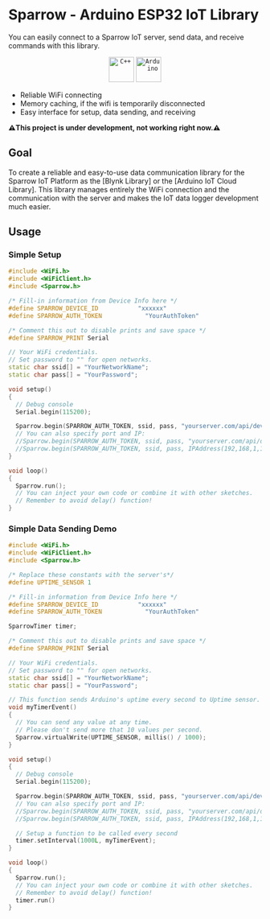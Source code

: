 # Sparrow - Arduino ESP32 IoT Library

You can easily connect to a Sparrow IoT server, send data, and receive commands with this library.

<div align="center">
	<code><img width="50" src="https://user-images.githubusercontent.com/25181517/192106073-90fffafe-3562-4ff9-a37e-c77a2da0ff58.png" alt="C++" title="C++"/></code>
	<code><img width="50" src="https://github.com/marwin1991/profile-technology-icons/assets/136815194/a57a85ba-e2dd-4036-85b6-7e1532391627" alt="Arduino" title="Arduino"/></code>
</div>

- Reliable WiFi connecting
- Memory caching, if the wifi is temporarily disconnected
- Easy interface for setup, data sending, and receiving

**⚠️This project is under development, not working right now.⚠️**

## Goal

To create a reliable and easy-to-use data communication library for the Sparrow IoT Platform as the [Blynk Library] or the [Arduino IoT Cloud Library]. This library manages entirely the WiFi connection and the communication with the server and makes the IoT data logger development much easier.

## Usage

### Simple Setup

```C++
#include <WiFi.h>
#include <WiFiClient.h>
#include <Sparrow.h>

/* Fill-in information from Device Info here */
#define SPARROW_DEVICE_ID           "xxxxxx"
#define SPARROW_AUTH_TOKEN            "YourAuthToken"

/* Comment this out to disable prints and save space */
#define SPARROW_PRINT Serial

// Your WiFi credentials.
// Set password to "" for open networks.
static char ssid[] = "YourNetworkName";
static char pass[] = "YourPassword";

void setup()
{
  // Debug console
  Serial.begin(115200);

  Sparrow.begin(SPARROW_AUTH_TOKEN, ssid, pass, "yourserver.com/api/device");
  // You can also specify port and IP:
  //Sparrow.begin(SPARROW_AUTH_TOKEN, ssid, pass, "yourserver.com/api/device", 80);
  //Sparrow.begin(SPARROW_AUTH_TOKEN, ssid, pass, IPAddress(192,168,1,100), 8080);
}

void loop()
{
  Sparrow.run();
  // You can inject your own code or combine it with other sketches.
  // Remember to avoid delay() function!
}
```

### Simple Data Sending Demo

```C++
#include <WiFi.h>
#include <WiFiClient.h>
#include <Sparrow.h>

/* Replace these constants with the server's*/
#define UPTIME_SENSOR 1

/* Fill-in information from Device Info here */
#define SPARROW_DEVICE_ID           "xxxxxx"
#define SPARROW_AUTH_TOKEN            "YourAuthToken"

SparrowTimer timer;

/* Comment this out to disable prints and save space */
#define SPARROW_PRINT Serial

// Your WiFi credentials.
// Set password to "" for open networks.
static char ssid[] = "YourNetworkName";
static char pass[] = "YourPassword";

// This function sends Arduino's uptime every second to Uptime sensor.
void myTimerEvent()
{
  // You can send any value at any time.
  // Please don't send more that 10 values per second.
  Sparrow.virtualWrite(UPTIME_SENSOR, millis() / 1000);
}

void setup()
{
  // Debug console
  Serial.begin(115200);

  Sparrow.begin(SPARROW_AUTH_TOKEN, ssid, pass, "yourserver.com/api/device");
  // You can also specify port and IP:
  //Sparrow.begin(SPARROW_AUTH_TOKEN, ssid, pass, "yourserver.com/api/device", 80);
  //Sparrow.begin(SPARROW_AUTH_TOKEN, ssid, pass, IPAddress(192,168,1,100), 8080);

  // Setup a function to be called every second
  timer.setInterval(1000L, myTimerEvent);
}

void loop()
{
  Sparrow.run();
  // You can inject your own code or combine it with other sketches.
  // Remember to avoid delay() function!
  timer.run()
}
```
